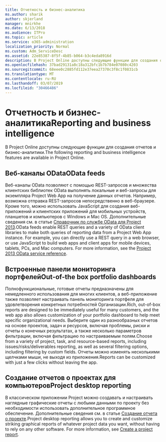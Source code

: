 ```yaml
---
title: Отчетность и бизнес-аналитика
ms.author: sharik
author: skjerland
manager: mnirkhe
ms.date: 6/13/2018
ms.audience: ITPro
ms.topic: article
ms.service: o365-administration
localization_priority: Normal
ms.custom: Adm_ServiceDesc
ms.assetid: 22e85387-8f5f-4b85-b064-b3c4eda8916d
description: В Project Online доступны следующие функции для создания отчетов и бизнес-аналитики.
ms.openlocfilehash: 37bad29131a8c18a312bfc1b7b784e07080c4203
ms.sourcegitcommit: 68eee0c2885fd112e37eea27370c3f8c1f0831cb
ms.translationtype: MT
ms.contentlocale: ru-RU
ms.lasthandoff: 03/07/2019
ms.locfileid: "30466486"
---
```

# <a name="reporting-and-business-intelligence"></a><span data-ttu-id="6e95d-103">Отчетность и бизнес-аналитика</span><span class="sxs-lookup"><span data-stu-id="6e95d-103">Reporting and business intelligence</span></span>

<span data-ttu-id="6e95d-104">В Project Online доступны следующие функции для создания отчетов и бизнес-аналитики.</span><span class="sxs-lookup"><span data-stu-id="6e95d-104">The following reporting and business intelligence features are available in Project Online.</span></span>
  
## <a name="odata-feeds"></a><span data-ttu-id="6e95d-105">Веб-каналы OData</span><span class="sxs-lookup"><span data-stu-id="6e95d-105">OData feeds</span></span>
<span data-ttu-id="6e95d-106"><a name="bkmk_ODataFeeds"> </a></span><span class="sxs-lookup"><span data-stu-id="6e95d-106"></span></span>

<span data-ttu-id="6e95d-p101">Веб-каналы OData позволяют с помощью REST-запросов и множества клиентских библиотек OData выполнять локальные и веб-запросы для экземпляра Project Web App на получение данных отчетов. Например, возможна отправка REST-запросов непосредственно в веб-браузере. Кроме того, можно использовать JavaScript для создания веб-приложений и клиентских приложений для мобильных устройств, планшетов и компьютеров с Windows и Mac OS. Дополнительные сведения см. в статье [Справочник по службе OData для Project 2013](http://go.microsoft.com/fwlink/?LinkID=823655&amp;clcid=0x409).</span><span class="sxs-lookup"><span data-stu-id="6e95d-p101">OData feeds enable REST queries and a variety of OData client libraries to make both queries of reporting data from a Project Web App instance. For example, you can directly use a REST query in a web browser, or use JavaScript to build web apps and client apps for mobile devices, tablets, PCs, and Mac computers. For more information, see the [Project 2013 OData service reference](http://go.microsoft.com/fwlink/?LinkID=823655&amp;clcid=0x409).</span></span>
  
## <a name="out-of-the-box-portfolio-dashboards"></a><span data-ttu-id="6e95d-110">Встроенные панели мониторинга портфелей</span><span class="sxs-lookup"><span data-stu-id="6e95d-110">Out-of-the box portfolio dashboards</span></span>
<span data-ttu-id="6e95d-111"><a name="bkmk_OutOfTheBoxPortfolioDashboards"> </a></span><span class="sxs-lookup"><span data-stu-id="6e95d-111"></span></span>

<span data-ttu-id="6e95d-112">Полнофункциональные, готовые отчеты предназначены для немедленного использования для многих клиентов, а веб-приложение также позволяет настраивать панель мониторинга портфеля для удовлетворения конкретных потребностей Организации.</span><span class="sxs-lookup"><span data-stu-id="6e95d-112">Rich, out-of-box reports are designed to be immediately useful for many customers, and the web app also allows customization of your portfolio dashboard to help meet specific organizational needs.</span></span> <span data-ttu-id="6e95d-113">Выберите один из разнообразных отчетов на основе проектов, задач и ресурсов, включая проблемы, риски и отчеты о конечных результатах, а также несколько параметров фильтрации, включая фильтрацию по настраиваемым полям.</span><span class="sxs-lookup"><span data-stu-id="6e95d-113">Choose from a variety of project, task, and resource-based reports, including issues/risks/deliverables reporting, as well as several filtering options, including filtering by custom fields.</span></span> <span data-ttu-id="6e95d-114">Отчеты можно изменять несколькими щелчками мыши, не выходя из приложения.</span><span class="sxs-lookup"><span data-stu-id="6e95d-114">Reports can be customized with just a few clicks without leaving the app.</span></span> 
  
## <a name="project-desktop-reporting"></a><span data-ttu-id="6e95d-115">Создание отчетов о проектах для компьютеров</span><span class="sxs-lookup"><span data-stu-id="6e95d-115">Project desktop reporting</span></span>
<span data-ttu-id="6e95d-116"><a name="bkmk_ProjectDesktopReporting"> </a></span><span class="sxs-lookup"><span data-stu-id="6e95d-116"></span></span>

<span data-ttu-id="6e95d-p103">В классическом приложении Project можно создавать и настраивать наглядные графические отчеты с любыми данными по проекту без необходимости использовать дополнительное программное обеспечение. Дополнительные сведения см. в статье [Создание отчета о проекте](http://go.microsoft.com/fwlink/?LinkID=823657&amp;clcid=0x409).</span><span class="sxs-lookup"><span data-stu-id="6e95d-p103">Project desktop reporting allows you to create and customize striking graphical reports of whatever project data you want, without having to rely on any other software. For more information, see [Create a project report](http://go.microsoft.com/fwlink/?LinkID=823657&amp;clcid=0x409).</span></span>
  

